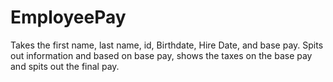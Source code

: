 # EmployeePay
Takes the first name, last name, id, Birthdate, Hire Date, and base pay. Spits out information and based on base pay, shows the taxes on the base pay and spits out the final pay.
